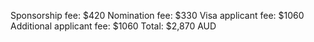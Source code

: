 Sponsorship fee: $420
Nomination fee: $330
Visa applicant fee: $1060
Additional applicant fee: $1060
Total: $2,870 AUD
